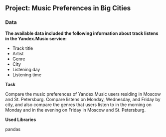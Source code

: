 ## Project: Music Preferences in Big Cities
### Data
__The available data included the following information about track listens in the Yandex.Music service:__
- Track title
- Artist
- Genre
- City
- Listening day
- Listening time

__Task__

 Compare the music preferences of Yandex.Music users residing in Moscow and St. Petersburg. Compare listens on Monday, Wednesday, and Friday by city, and also compare the genres that users listen to in the morning on Monday and in the evening on Friday in Moscow and St. Petersburg.

 __Used Libraries__
 
 pandas

